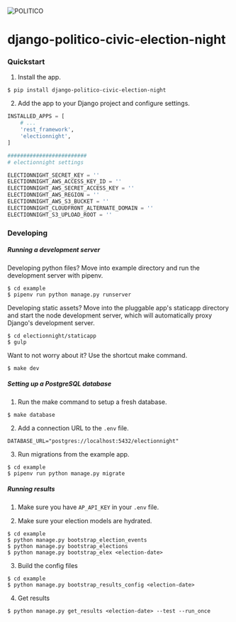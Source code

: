![POLITICO](https://rawgithub.com/The-Politico/src/master/images/logo/badge.png)

# django-politico-civic-election-night

### Quickstart

1. Install the app.

  ```
  $ pip install django-politico-civic-election-night
  ```

2. Add the app to your Django project and configure settings.

  ```python
  INSTALLED_APPS = [
      # ...
      'rest_framework',
      'electionnight',
  ]

  #########################
  # electionnight settings

  ELECTIONNIGHT_SECRET_KEY = ''
  ELECTIONNIGHT_AWS_ACCESS_KEY_ID = ''
  ELECTIONNIGHT_AWS_SECRET_ACCESS_KEY = ''
  ELECTIONNIGHT_AWS_REGION = ''
  ELECTIONNIGHT_AWS_S3_BUCKET = ''
  ELECTIONNIGHT_CLOUDFRONT_ALTERNATE_DOMAIN = ''
  ELECTIONNIGHT_S3_UPLOAD_ROOT = ''
  ```

### Developing

##### Running a development server

Developing python files? Move into example directory and run the development server with pipenv.

  ```
  $ cd example
  $ pipenv run python manage.py runserver
  ```

Developing static assets? Move into the pluggable app's staticapp directory and start the node development server, which will automatically proxy Django's development server.

  ```
  $ cd electionnight/staticapp
  $ gulp
  ```

Want to not worry about it? Use the shortcut make command.

  ```
  $ make dev
  ```

##### Setting up a PostgreSQL database

1. Run the make command to setup a fresh database.

  ```
  $ make database
  ```

2. Add a connection URL to the `.env` file.

  ```
  DATABASE_URL="postgres://localhost:5432/electionnight"
  ```

3. Run migrations from the example app.

  ```
  $ cd example
  $ pipenv run python manage.py migrate
  ```


##### Running results

1. Make sure you have `AP_API_KEY` in your `.env` file.

2. Make sure your election models are hydrated.

  ```
  $ cd example
  $ python manage.py bootstrap_election_events
  $ python manage.py bootstrap_elections
  $ python manage.py bootstrap_elex <election-date>
  ```

3. Build the config files

  ```
  $ cd example
  $ python manage.py bootstrap_results_config <election-date>
  ```

4. Get results

  ```
  $ python manage.py get_results <election-date> --test --run_once
  ```